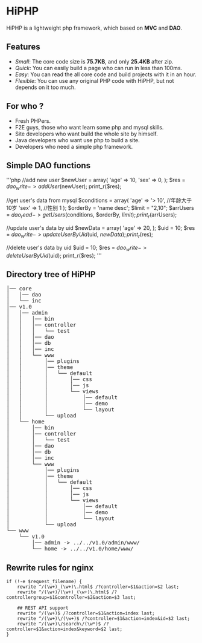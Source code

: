 # HiPHP
HiPHP is a lightweight php framework, which based on <strong>MVC</strong> and <strong>DAO</strong>.


## Features
* <em>Small</em>: The core code size is <strong>75.7KB</strong>, and only <strong>25.4KB</strong> after zip.
* <em>Quick</em>: You can easily build a page who can run in less than 100ms.
* <em>Easy</em>: You can read the all core code and build projects with it in an hour.
* <em>Flexible</em>: You can use any original PHP code with HiPHP, but not depends on it too much.


## For who ?
* Fresh PHPers.
* F2E guys, those who want learn some php and mysql skills.
* Site developers who want build the whole site by himself.
* Java developers who want use php to build a site.
* Developers who need a simple php framework.


## Simple DAO functions
'''php
//add new user
$newUser = array(
    'age' => 10,
    'sex' => 0,
);
$res = $dao_write->addUser($newUser);
print_r($res);

//get user's data from mysql
$conditions = array(
    'age' => '> 10',    //年龄大于10岁
    'sex' => 1,         //性别 1
);
$orderBy = 'name desc';
$limit = "2,10";
$arrUsers = $dao_read->getUsers($conditions, $orderBy, $limit);
print_r($arrUsers);

//update user's data by uid
$newData = array(
    'age' => 20,
);
$uid = 10;
$res = $dao_write->updateUserByUid($uid, $newData);
print_r($res);

//delete user's data by uid
$uid = 10;
$res = $dao_write->deleteUserByUid($uid);
print_r($res);
'''


## Directory tree of HiPHP
<pre>
│── core
│   │── dao
│   └── inc
│── v1.0
│   │── admin
│   │   │── bin
│   │   │── controller
│   │   │   └── test
│   │   │── dao
│   │   │── db
│   │   │── inc
│   │   └── www
│   │       │── plugins
│   │       │── theme
│   │       │   └── default
│   │       │       │── css
│   │       │       │── js
│   │       │       └── views
│   │       │           │── default
│   │       │           │── demo
│   │       │           └── layout
│   │       └── upload
│   └── home
│       │── bin
│       │── controller
│       │   └── test
│       │── dao
│       │── db
│       │── inc
│       └── www
│           │── plugins
│           │── theme
│           │   └── default
│           │       │── css
│           │       │── js
│           │       └── views
│           │           │── default
│           │           │── demo
│           │           └── layout
│           └── upload
└── www
    └── v1.0
        │── admin -> ../../v1.0/admin/www/
        └── home -> ../../v1.0/home/www/
</pre>


## Rewrite rules for nginx
    if (!-e $request_filename) {
        rewrite ^/(\w+)_(\w+)\.html$ /?controller=$1&action=$2 last;
        rewrite ^/(\w+)/(\w+)_(\w+)\.html$ /?controllergroup=$1&controller=$2&action=$3 last;

        ## REST API support
        rewrite ^/(\w+)$ /?controller=$1&action=index last;
        rewrite ^/(\w+)\/(\w+)$ /?controller=$1&action=index&id=$2 last;
        rewrite ^/(\w+)\/search\/(\w*)$ /?controller=$1&action=index&keyword=$2 last;
    }

